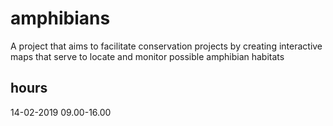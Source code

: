 # amphibians
A project that aims to facilitate conservation projects by creating interactive maps that serve to locate and monitor possible amphibian habitats

## hours
14-02-2019 09.00-16.00
